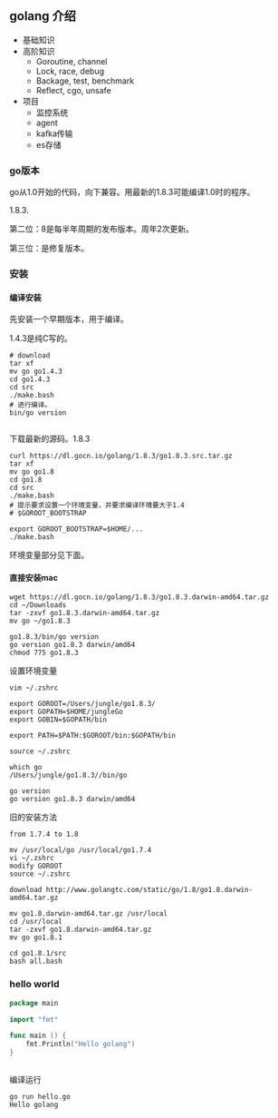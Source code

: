 
## golang 介绍



* 基础知识
* 高阶知识
  * Goroutine, channel
  * Lock, race, debug
  * Backage, test, benchmark
  * Reflect, cgo, unsafe
* 项目
  * 监控系统
  * agent
  * kafka传输
  * es存储



### go版本

go从1.0开始的代码，向下兼容。用最新的1.8.3可能编译1.0时的程序。

1.8.3.

第二位：8是每半年周期的发布版本。周年2次更新。

第三位：是修复版本。



### 安装

#### 编译安装

先安装一个早期版本，用于编译。

1.4.3是纯C写的。

```shell
# download
tar xf 
mv go go1.4.3
cd go1.4.3
cd src
./make.bash
# 进行编译。
bin/go version


```

下载最新的源码。1.8.3

```shell
curl https://dl.gocn.io/golang/1.8.3/go1.8.3.src.tar.gz
tar xf 
mv go go1.8
cd go1.8
cd src
./make.bash
# 提示要求设置一个环境变量，并要求编译环境要大于1.4
# $GOROOT_BOOTSTRAP

export GOROOT_BOOTSTRAP=$HOME/...
./make.bash

```

环境变量部分见下面。



#### 直接安装mac

```shell
wget https://dl.gocn.io/golang/1.8.3/go1.8.3.darwin-amd64.tar.gz
cd ~/Downloads
tar -zxvf go1.8.3.darwin-amd64.tar.gz
mv go ~/go1.8.3

go1.8.3/bin/go version
go version go1.8.3 darwin/amd64
chmod 775 go1.8.3

```

设置环境变量

```shell
vim ~/.zshrc

export GOROOT=/Users/jungle/go1.8.3/
export GOPATH=$HOME/jungleGo
export GOBIN=$GOPATH/bin

export PATH=$PATH:$GOROOT/bin:$GOPATH/bin

source ~/.zshrc

which go
/Users/jungle/go1.8.3//bin/go

go version
go version go1.8.3 darwin/amd64
```



旧的安装方法

```shell
from 1.7.4 to 1.8

mv /usr/local/go /usr/local/go1.7.4
vi ~/.zshrc
modify GOROOT
source ~/.zshrc

download http://www.golangtc.com/static/go/1.8/go1.8.darwin-amd64.tar.gz

mv go1.8.darwin-amd64.tar.gz /usr/local
cd /usr/local
tar -zxvf go1.8.darwin-amd64.tar.gz
mv go go1.8.1

cd go1.8.1/src
bash all.bash
```



### hello world

```go
package main

import "fmt"

func main () {
	fmt.Println("Hello golang")
}
	
```

编译运行

```shell
go run hello.go
Hello golang
```

